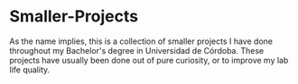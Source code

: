 # Smaller-Projects

As the name implies, this is a collection of smaller projects I have done throughout my Bachelor's degree in Universidad de Córdoba. These projects have usually been done out of pure curiosity, or to improve my lab life quality.
